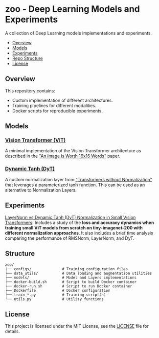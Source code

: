 # zoo - Deep Learning Models and Experiments

A collection of Deep Learning models implementations and experiments.

- [Overview](#overview)
- [Models](#models)
- [Experiments](#experiments)
- [Repo Structure](#structure)
- [License](#license)

## Overview

This repository contains:

- Custom implementation of different architectures.
- Training pipelines for different modalities.
- Docker scripts for reproducible experiments.

## Models

### [Vision Transformer (ViT)](models/vit.py)
A minimal implementation of the Vision Transformer architecture as described in the ["An Image is Worth 16x16 Words"](https://arxiv.org/abs/2010.11929) paper.

### [Dynamic Tanh (DyT)](models/dyt.py)
A custom normalization layer from ["Transformers without Normalization"](https://arxiv.org/abs/2503.10622) that leverages a parameterized tanh function. This can be used as an alternative to Normalization Layers.

## Experiments

[LayerNorm vs Dynamic Tanh (DyT) Normalization in Small Vision Transformers](https://guillesanbri.com/layernorm-tanh/): Includes a study of the **loss and accuracy dynamics when training small ViT models from scratch on tiny-imagenet-200 with different normalization approaches**. It also includes a brief time analysis comparing the performance of RMSNorm, LayerNorm, and DyT.


## Structure

```
zoo/
├── configs/              # Training configuration files
├── data_utils/           # Data loading and augmentation utilities
├── models/               # Model and Layers implementations
├── docker-build.sh       # Script to build Docker container
├── docker-run.sh         # Script to run Docker container
├── Dockerfile            # Docker configuration
├── train_*.py            # Training script(s)
└── utils.py              # Utility functions
```
## License

This project is licensed under the MIT License, see the [LICENSE](LICENSE) file for details.
